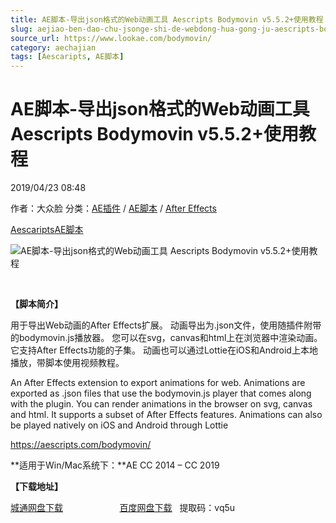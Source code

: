 ```yaml
---
title: AE脚本-导出json格式的Web动画工具 Aescripts Bodymovin v5.5.2+使用教程
slug: aejiao-ben-dao-chu-jsonge-shi-de-webdong-hua-gong-ju-aescripts-bodymovin-v5-5-2-shi-yong-jiao-cheng
source_url: https://www.lookae.com/bodymovin/
category: aechajian
tags: [Aescaripts, AE脚本]
---
```

# AE脚本-导出json格式的Web动画工具 Aescripts Bodymovin v5.5.2+使用教程

2019/04/23 08:48

作者：大众脸
分类：[AE插件](https://www.lookae.com/after-effects/aechajian/) / [AE脚本](https://www.lookae.com/after-effects/aescripts/) / [After Effects](https://www.lookae.com/after-effects/)

[Aescaripts](https://www.lookae.com/tag/aescaripts/)[AE脚本](https://www.lookae.com/tag/ae%e8%84%9a%e6%9c%ac/)

![AE脚本-导出json格式的Web动画工具 Aescripts Bodymovin v5.5.2+使用教程](https://www.lookae.com/wp-content/uploads/2019/04/Bodymovin.jpg "AE脚本-导出json格式的Web动画工具 Aescripts Bodymovin v5.5.2+使用教程-LookAE.com")

﻿

**【脚本简介】**

用于导出Web动画的After Effects扩展。 动画导出为.json文件，使用随插件附带的bodymovin.js播放器。 您可以在svg，canvas和html上在浏览器中渲染动画。 它支持After Effects功能的子集。 动画也可以通过Lottie在iOS和Android上本地播放，带脚本使用视频教程。

An After Effects extension to export animations for web. Animations are exported as .json files that use the bodymovin.js player that comes along with the plugin. You can render animations in the browser on svg, canvas and html. It supports a subset of After Effects features. Animations can also be played natively on iOS and Android through Lottie

https://aescripts.com/bodymovin/

**适用于Win/Mac系统下：**AE CC 2014 – CC 2019

**【下载地址】**

[城通网盘下载](https://lookae.ctfile.com/fs/680462-367626337)                       [百度网盘下载](https://pan.baidu.com/s/1LMSlyBCwI-fZlx9ooy_Z-g)   提取码：vq5u
